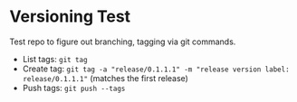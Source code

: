 # Versioning Test

Test repo to figure out branching, tagging via git commands.

- List tags: `git tag`
- Create tag: `git tag -a "release/0.1.1.1" -m "release version label: release/0.1.1.1"` (matches the first release)
- Push tags: `git push --tags`

